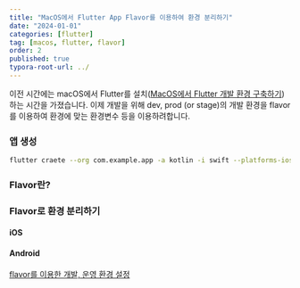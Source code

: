 ```yaml
---
title: "MacOS에서 Flutter App Flavor를 이용하여 환경 분리하기"
date: "2024-01-01"
categories: [flutter]
tag: [macos, flutter, flavor]
order: 2
published: true
typora-root-url: ../
---
```


이전 시간에는 macOS에서 Flutter를 설치([MacOS에서 Flutter 개발 환경 구축하기](https://gennyoon.github.io/flutter/flutter-basic/)) 하는 시간을 가졌습니다. 이제 개발을 위해 dev, prod (or stage)의 개발 환경을 flavor를 이용하여 환경에 맞는 환경변수 등을 이용하려합니다.

### 앱 생성

```bash
flutter craete --org com.example.app -a kotlin -i swift --platforms-ios,android {app_name}
```

### Flavor란?

### Flavor로 환경 분리하기

#### iOS

#### Android

[flavor를 이용한 개발, 운영 환경 설정](https://velog.io/@udong85/Flutter-flavor-%EB%A5%BC-%EC%9D%B4%EC%9A%A9%ED%95%9C-%EA%B0%9C%EB%B0%9C-%EC%9A%B4%EC%98%81-%ED%99%98%EA%B2%BD-%EC%84%A4%EC%A0%95)

